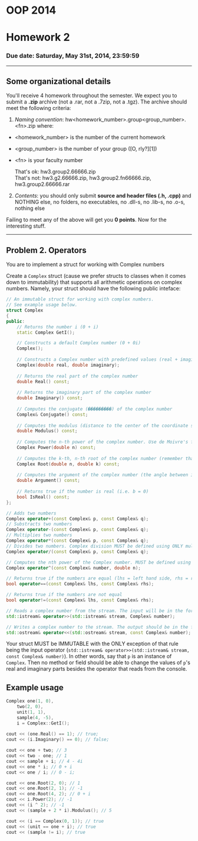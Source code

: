 # OOP 2014
# Homework 2
### Due date: Saturday, May 31st, 2014, 23:59:59
---

## Some organizational details
You'll receive 4 homework throughout the semester. We expect you to submit a **.zip** archive (not a .rar, not a .7zip, not a .tgz). The archive should meet the following criteria:

1. _Naming convention_: hw&lt;homework\_number&gt;.group&lt;group\_number&gt;.&lt;fn&gt;.zip where:
  -    &lt;homework_number&gt; is the number of the current homework
  -	&lt;group_number&gt; is the number of your group ([O, rly?][1])
  -	&lt;fn&gt; is your faculty number

    That's ok: hw3.group2.66666.zip  
    That's not: hw3.g2.66666.zip, hw3.group2.fn66666.zip, hw3.group2.66666.rar

2.	_Contents_: you should only submit **source and header files (.h, .cpp)** and NOTHING else, no folders, no executables, no .dll-s, no .lib-s, no .o-s, nothing else
                                                                           
Failing to meet any of the above will get you **0 points**.
Now for the interesting stuff.

---
## Problem 2. Operators

You are to implement a struct for working with Complex numbers

Create a `Complex` struct (cause we prefer structs to classes when it comes down to immutability) that supports all arithmetic operations on complex numbers. Namely, your struct should have the following public inteface:

```c++
// An immutable struct for working with complex numbers.
// See example usage below.
struct Complex
{
public:
    // Returns the number i (0 + i)
    static Complex GetI();

    // Constructs a default Complex number (0 + 0i)
    Complex();
    
    // Constructs a Complex number with predefined values (real + imaginary * i)
    Complex(double real, double imaginary);
    
    // Returns the real part of the complex number
    double Real() const;
    
    // Returns the imaginary part of the complex number
    double Imaginary() const;
    
    // Computes the conjugate (���������) of the complex number
    Complex& Conjugate() const;
    
    // Computes the modulus (distance to the center of the coordinate system) of the complex number
    double Modulus() const;
    
    // Computes the n-th power of the complex number. Use de Moivre's formulae
    Complex Power(double n) const;
    
    // Computes the k-th, n-th root of the complex number (remember that a complex number has multiple n-th roots, you should only return the root with index k, indices start from 0)
    Complex Root(double n, double k) const;
    
    // Computes the argument of the complex number (the angle between its radius-vector and Ox). Should be in the range [0; 2pi]
    double Argument() const;    
    
    // Returns true if the number is real (i.e. b = 0)
    bool IsReal() const;
};

// Adds two numbers
Complex operator+(const Complex& p, const Complex& q);
// Substracts two numbers
Complex operator-(const Complex& p, const Complex& q);
// Multiplies two numbers
Complex operator*(const Complex& p, const Complex& q);
// Divides two numbers. Complex division MUST be defined using ONLY multiplication, conjugate and modulus
Complex operator/(const Complex& p, const Complex& q);

// Computes the nth power of the Complex number. MUST be defined using only the Power method (aliases are cool)
Complex operator^(const Complex& number, double n);

// Returns true if the numbers are equal (lhs = left hand side, rhs = right hand side)
bool operator==(const Complex& lhs, const Complex& rhs);

// Returns true if the numbers are not equal 
bool operator!=(const Complex& lhs, const Complex& rhs);

// Reads a complex number from the stream. The input will be in the form a + bi
std::istream& operator>>(std::istream& stream, Complex& number);

// Writes a complex number to the stream. The output should be in the form 'a + bi'. If b = 1, the output should be 'a + i' and if b = 0, the output should be only 'a'.
std::ostream& operator<<(std::ostream& stream, const Complex& number);
```

Your struct MUST be IMMUTABLE with the ONLY exception of that rule being the input operator (`std::istream& operator>>(std::istream& stream, const Complex& number)`). In other words, say that `p` is an instance of `Complex`. Then no method or field should be able to change the values of `p`'s real and imaginary parts besides the operator that reads from the console.

## Example usage

```c++
Complex one(1, 0),
    two(2, 0),
    unit(1, 1),
    sample(4, -5),
    i = Complex::GetI();
    
cout << (one.Real() == 1); // true;
cout << (i.Imaginary() == 0); // false;

cout << one + two; // 3
cout << two - one; // 1
cout << sample + i; // 4 - 4i
cout << one * i; // 0 + i
cout << one / i; // 0 - i;

cout << one.Root(2, 0); // 1
cout << one.Root(2, 1); // -1
cout << one.Root(4, 2); // 0 + i
cout << i.Power(2); // -1
cout << (i ^ 2); // -1
cout << (sample + 2 * i).Modulus(); // 5 

cout << (i == Complex(0, 1)); // true
cout << (unit == one + i); // true
cout << (sample != i); // true

```
